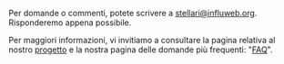 
Per domande o commenti, potete scrivere a [stellari@influweb.org](mailto:stellari@influweb.org). Risponderemo appena possibile.

Per maggiori informazioni, vi invitiamo a consultare la pagina relativa al nostro [progetto](https://stellari.influweb.org/about) e la nostra pagina delle domande più frequenti: "[FAQ](https://stellari.influweb.org/faq)".
